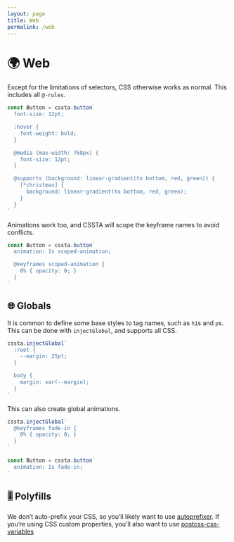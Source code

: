 ```yaml
---
layout: page
title: Web
permalink: /web
---
```


# 🌍 Web

Except for the limitations of selectors, CSS otherwise works as normal. This  includes all `@-rules`.

```jsx
const Button = cssta.button`
  font-size: 12pt;

  :hover {
    font-weight: bold;
  }

  @media (max-width: 768px) {
    font-size: 12pt;
  }

  @supports (background: linear-gradient(to bottom, red, green)) {
    [*christmas] {
      background: linear-gradient(to bottom, red, green);
    }
  }
`
```

Animations work too, and CSSTA will scope the keyframe names to avoid conflicts.

```jsx
const Button = cssta.button`
  animation: 1s scoped-animation;

  @keyframes scoped-animation {
    0% { opacity: 0; }
  }
`
```

## 🌐 Globals

It is common to define some base styles to tag names, such as `h1`s and `p`s. This can be done with `injectGlobal`, and supports all CSS.

```jsx
cssta.injectGlobal`
  :root {
    --margin: 25pt;
  }

  body {
    margin: var(--margin);
  }
`
```

This can also create global animations.

```jsx
cssta.injectGlobal`
  @keyframes fade-in {
    0% { opacity: 0; }
  }
`

const Button = cssta.button`
  animation: 1s fade-in;
`
```

## 🎚 Polyfills

We don’t auto-prefix your CSS, so you’ll likely want to use [autoprefixer](https://github.com/postcss/autoprefixer). If you’re using CSS custom properties, you’ll also want to use [postcss-css-variables](https://github.com/MadLittleMods/postcss-css-variables)
